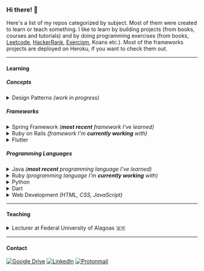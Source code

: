### Hi there! 👋

Here's a list of my repos categorized by subject. Most of them were created to learn or teach something. I like to learn by building projects (from books, courses and tutorials) and by doing programming exercises (from books, [Leetcode](https://leetcode.com/theagoliveira/), [HackerRank](https://www.hackerrank.com/theagoliveira), [Exercism](https://exercism.org/profiles/theagoliveira/), Koans etc.). Most of the frameworks projects are deployed on Heroku, if you want to check them out.

---

#### Learning

##### Concepts

<details>
  <summary>Design Patterns <em>(work in progress)</em></summary>
  
- Book: Eric Freeman, Elisabeth Robson - Head First Design Patterns — [hfdp2e](https://github.com/theagoliveira/hfdp2e)
</details>

##### Frameworks

<details>
  <summary>Spring Framework <em>(<strong>most recent</strong> framework I've learned)</em></summary>
  
- Course: [John Thompson - Spring Framework 5: Beginner to Guru](https://www.udemy.com/course/spring-framework-5-beginner-to-guru/)
  - [spring5-mvc-rest](https://github.com/theagoliveira/spring5-mvc-rest)
  - [spring5-webflux-rest](https://github.com/theagoliveira/spring5-webflux-rest)
  - [spring5-restdocs](https://github.com/theagoliveira/spring5-restdocs)
  - [spring5-rest-client-examples](https://github.com/theagoliveira/spring5-rest-client-examples)
  - [spring5-jokes-app](https://github.com/theagoliveira/spring5-jokes-app)
  - [spring5-web-app](https://github.com/theagoliveira/spring5-web-app)
  - [spring5-recipe-app](https://github.com/theagoliveira/spring5-recipe-app)
  - [spring5-recipe-app-mongo](https://github.com/theagoliveira/spring5-recipe-app-mongo)
  - [spring5-pet-clinic](https://github.com/theagoliveira/spring5-pet-clinic)
  - [spring5-di](https://github.com/theagoliveira/spring5-di)
  - [spring5-jms](https://github.com/theagoliveira/spring5-jms)
- Book: Craig Walls - Spring in Action — [sia5-taco-cloud](https://github.com/theagoliveira/sia5-taco-cloud)
- Tutorial: [Java Brains - Spring Boot Quick Start](https://www.youtube.com/playlist?list=PLqq-6Pq4lTTbx8p2oCgcAQGQyqN8XeA1x) — [javabrains-course-api](https://github.com/theagoliveira/javabrains-course-api)
- Tutorial: [Amigoscode - Spring Boot Tutorial](https://youtu.be/9SGDpanrc8U) — [amigoscode-spring-demo](https://github.com/theagoliveira/amigoscode-spring-demo)
- Tutorial: [AlgaWorks - Unit Testing Controllers with Spring MockMVC 🇧🇷](https://youtu.be/ngbKmhXDP4A) — [algaworks-testes-mockmvc](https://github.com/theagoliveira/algaworks-testes-mockmvc)
- Tutorial: [AlgaWorks - How to Create a REST API with Spring Boot 🇧🇷](https://youtu.be/9GWK9A79tEc) — [algaworks-algacrm-api](https://github.com/theagoliveira/algaworks-algacrm-api)
</details>

<details>
  <summary>Ruby on Rails <em>(framework I'm <strong>currently working</strong> with)</em></summary>
  
- Book: [Michael Hartl - Ruby on Rails Tutorial](https://www.railstutorial.org)
  - [hello-app](https://github.com/theagoliveira/hello-app)
  - [toy-app](https://github.com/theagoliveira/toy-app)
  - [sample_app](https://github.com/theagoliveira/sample_app) _(very recent)_
- Tutorial: [Andy Leverenz - Build your first Rails app](https://youtu.be/wbZ6yrVxScM) — [rails-demo-blog](https://github.com/theagoliveira/rails-demo-blog)
</details>

<details>
  <summary>Flutter</summary>
  
- Course: [Angela Yu - The Complete Flutter Development Bootcamp](https://www.udemy.com/course/flutter-bootcamp-with-dart/) _(work in progress)_
  - [i-am-rich-flutter](https://github.com/theagoliveira/i-am-rich-flutter)
  - [i-am-poor-flutter](https://github.com/theagoliveira/i-am-poor-flutter)
  - [xylophone-flutter](https://github.com/theagoliveira/xylophone-flutter)
  - [quizzler-flutter](https://github.com/theagoliveira/quizzler-flutter)
  - [mi-card-flutter](https://github.com/theagoliveira/mi-card-flutter)
  - [magic-8-ball-flutter](https://github.com/theagoliveira/magic-8-ball-flutter)
  - [dicee-flutter](https://github.com/theagoliveira/dicee-flutter)
- Tutorial: [Flutter Team - Write your first Flutter app](https://docs.flutter.dev/get-started/codelab) — [startup-namer](https://github.com/theagoliveira/startup-namer)
- Tutorial: [The Net Ninja - Flutter Tutorial for Beginners](https://www.youtube.com/playlist?list=PL4cUxeGkcC9jLYyp2Aoh6hcWuxFDX6PBJ) — [flutter-tutorial-for-beginners](https://github.com/theagoliveira/flutter-tutorial-for-beginners)
</details>

##### Programming Languages

<details>
  <summary>Java <em>(<strong>most recent</strong> programming language I've learned)</em></summary>

- Book: Herbert Schildt - Java: A Beginner's Guide — [java-beginners-guide](https://github.com/theagoliveira/java-beginners-guide)
- Book: Bryson Payne - Learn Java the Easy Way — [learn-java-the-easy-way](https://github.com/theagoliveira/learn-java-the-easy-way)
- Exercises: Exercism - Java track — [exercism-java](https://github.com/theagoliveira/exercism-java)
</details>

<details>
  <summary>Ruby <em>(programming language I'm <strong>currently working</strong> with)</em></summary>
  
- [Advent of Code 2021](https://adventofcode.com/2021) _(most of my answers were written in Ruby)_ — [advent-of-code-2021](https://github.com/theagoliveira/advent-of-code-2021)
- Exercises: Exercism - Ruby track — [exercism-ruby](https://github.com/theagoliveira/exercism-ruby)
- Exercises: Ruby Koans — [ruby-koans](https://github.com/theagoliveira/ruby-koans) _(forked from edgecase)_
</details>

<details>
  <summary>Python</summary>
  
- Exercises: Python Koans — [python-koans](https://github.com/theagoliveira/python-koans) _(forked from gregmalcolm)_
- Exercises: Python Sandbox — [python-sandbox](https://github.com/theagoliveira/python-sandbox) _(forked from bradtraversy)_
</details>

<details>
  <summary>Dart</summary>

- Exercises: Exercism - Dart track — [exercism-dart](https://github.com/theagoliveira/exercism-dart)
</details>

<details>
  <summary>Web Development <em>(HTML, CSS, JavaScript)</em></summary>

- Tutorial: [The Net Ninja - JavaScript Tutorials for Beginners](https://www.youtube.com/playlist?list=PL4cUxeGkcC9i9Ae2D9Ee1RvylH38dKuET) — [javascript-tutorials-for-beginners](https://github.com/theagoliveira/javascript-tutorials-for-beginners)
- Tutorial: [The Net Ninja - HTML & CSS Crash Course Tutorial](https://www.youtube.com/playlist?list=PL4cUxeGkcC9ivBf_eKCPIAYXWzLlPAm6G) — [html-and-css-crash-course](https://github.com/theagoliveira/html-and-css-crash-course)
- Tutorial: JavaScript Mastery - HTML in One Hour — [html-in-one-hour](https://github.com/theagoliveira/html-in-one-hour)
</details>

---

#### Teaching

<details>
  <summary>Lecturer at Federal University of Alagoas 🇧🇷</summary>

- Introduction to Python and OOP (2020) — [sisb093-2020ple](https://github.com/theagoliveira/sisb093-2020ple) _([remote classes](https://www.youtube.com/playlist?list=PLig7qOQFhDYxhRx5-GoiNiSfkmZ_s4USl))_
- Introduction to mobile development with Flutter (2020) — [sisb020-2020ple](https://github.com/theagoliveira/sisb020-2020ple) _([remote classes](https://www.youtube.com/playlist?list=PLig7qOQFhDYwiC1ZY-XPVNik2BJx1JSea))_
- C programming and data structures (2019) — [sisb087-20192](https://github.com/theagoliveira/sisb087-20192)
- Web development with Ruby on Rails and Git fundamentals (2019) — [sisb031-20192](https://github.com/theagoliveira/sisb031-20192)
- Analysis of algorithms (2019) — [sisb014-20192](https://github.com/theagoliveira/sisb014-20192)

</details>

---

#### Contact

[![Google Drive](https://img.shields.io/badge/Resume-4285F4?style=for-the-badge&logo=googledrive&logoColor=white)](https://docs.google.com/document/d/11nXySgivGKazINSr-cuvo3D9Tu4Whr3VXAKOGb_M_is/edit?usp=sharing) [![LinkedIn](https://img.shields.io/badge/linkedin-%230077B5.svg?style=for-the-badge&logo=linkedin&logoColor=white)](https://www.linkedin.com/in/cavalcantethiago/) [![Protonmail](https://img.shields.io/badge/ProtonMail-8B89CC?style=for-the-badge&logo=protonmail&logoColor=white)](mailto:thiagocavalcante@protonmail.com)
